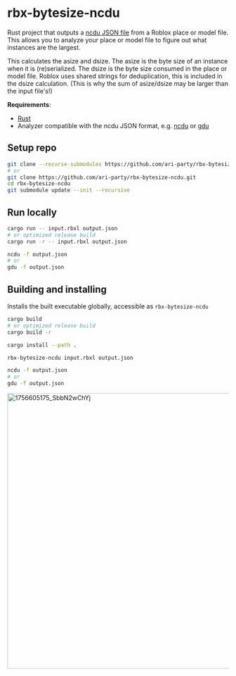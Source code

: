 # rbx-bytesize-ncdu

Rust project that outputs a [ncdu JSON file](https://dev.yorhel.nl/ncdu/jsonfmt) from a Roblox place or model file.
This allows you to analyze your place or model file to figure out what instances are the largest.

This calculates the asize and dsize. The asize is the byte size of an instance when it is (re)serialized. The dsize is the byte size consumed in the place or model file.
Roblox uses shared strings for deduplication, this is included in the dsize calculation. (This is why the sum of asize/dsize may be larger than the input file's!)

**Requirements**:

- [Rust](https://www.rust-lang.org/tools/install)
- Analyzer compatible with the ncdu JSON format, e.g. [ncdu](https://dev.yorhel.nl/ncdu) or [gdu](https://github.com/dundee/gdu)

## Setup repo

```bash
git clone --recurse-submodules https://github.com/ari-party/rbx-bytesize-ncdu.git
# or
git clone https://github.com/ari-party/rbx-bytesize-ncdu.git
cd rbx-bytesize-ncdu
git submodule update --init --recursive
```

## Run locally

```bash
cargo run -- input.rbxl output.json
# or optimized release build
cargo run -r -- input.rbxl output.json

ncdu -f output.json
# or
gdu -f output.json
```

## Building and installing

Installs the built executable globally, accessible as `rbx-bytesize-ncdu`

```bash
cargo build
# or optimized release build
cargo build -r

cargo install --path .

rbx-bytesize-ncdu input.rbxl output.json

ncdu -f output.json
# or
gdu -f output.json
```

<img width="1113" height="626" alt="1756605175_SbbN2wChYj" src="https://github.com/user-attachments/assets/5b6e3815-b497-43aa-8f9c-f26d2ffff4e3" />
